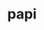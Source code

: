 ---
title: "papi"
layout: cache
categories: [package, v0.18.0]
meta: {"versions": ["6.0.0.1"], "compilers": ["gcc@=7.5.0"], "oss": ["ubuntu18.04"], "platforms": ["linux"], "targets": ["x86_64"], "stacks": ["e4s", "radiuss", "root"], "num_specs": 1, "num_specs_by_stack": {"radiuss": 1, "root": 1, "e4s": 1}}
spec_details: [{"hash": "6ypjtlgxyjrns2garndrz2iy4qdto2rs", "compiler": "gcc@=7.5.0", "versions": ["6.0.0.1"], "os": "ubuntu18.04", "platform": "linux", "target": "x86_64", "variants": ["~cuda", "+example", "~infiniband", "~lmsensors", "~nvml", "~powercap", "~rapl", "~rocm", "~rocm_smi", "~sde", "+shared", "~static_tools"], "stacks": ["radiuss", "root", "e4s"], "size": "-", "tarball": "https://binaries.spack.io/v0.18.0/build_cache/linux-ubuntu18.04-x86_64/gcc-7.5.0/papi-6.0.0.1/linux-ubuntu18.04-x86_64-gcc-7.5.0-papi-6.0.0.1-6ypjtlgxyjrns2garndrz2iy4qdto2rs.spack"}]
---
